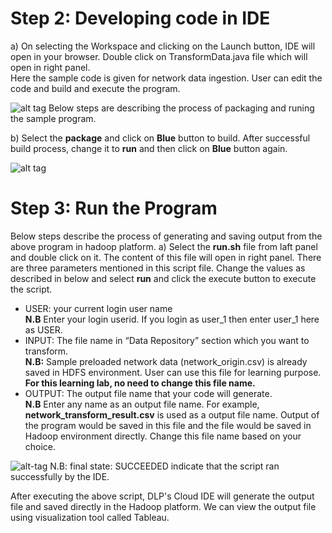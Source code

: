 # Step 2: Developing code in IDE
a) On selecting the Workspace and clicking on the Launch button, IDE will open in your browser. Double click on TransformData.java file which will open in right panel. </br>
Here the sample code is given for network data ingestion. User can edit the code and build and execute the program.

![alt tag](https://github.com/CiscoDevNet/data-dev-learning-labs/blob/master/labs/net-data-ingest-trans/assets/images/ide1.PNG?raw=true)
Below steps are describing the process of packaging and runing the sample program. 

b) Select the <b>package</b> and click on <b>Blue</b> button to build. 
   After successful build process, change it to <b>run</b> and then click on <b>Blue</b> button again.

![alt tag](https://github.com/CiscoDevNet/data-dev-learning-labs/blob/master/labs/net-data-ingest-trans/assets/images/ide2.png?raw=true)


# Step 3: Run the Program
Below steps describe the process of generating and saving output from the above program in hadoop platform. 
a)	Select the <b>run.sh</b> file from laft panel and double click on it. The content of this file will open in right panel.
There are three parameters mentioned in this script file. Change the values as described in below and select <b>run</b> and click the execute button to execute the script. </br>
* USER: your current login user name </br>
<b>N.B</b> Enter your login userid. If you login as user_1 then enter user_1 here as USER. </br>
* INPUT: The file name in “Data Repository” section which you want to transform. </br>
<b>N.B:</b> Sample preloaded network data (network_origin.csv) is already saved in HDFS environment. User can use this file for learning purpose. <b>For this learning lab, no need to change this file name.</b> </br>
* OUTPUT: The output file name that your code will generate.  </br>
<b>N.B</b> Enter any name as an output file name. For example, <b>network_transform_result.csv</b> is used as a output file name. Output of the program would be saved in this file and the file would be saved in Hadoop environment directly. Change this file name based on your choice. 
 
![alt-tag](https://github.com/CiscoDevNet/data-dev-learning-labs/blob/master/labs/net-data-ingest-trans/assets/images/runScriptFile.PNG?raw=true)
N.B: final state: SUCCEEDED indicate that the script ran successfully by the IDE.

After executing the above script, DLP's Cloud IDE will generate the output file and saved directly in the Hadoop platform. We can view the output file using visualization tool called Tableau.
